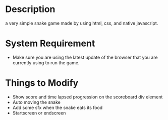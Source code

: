 # Description
a very simple snake game made by using html, css, and native javascript.

# System Requirement 
- Make sure you are using the latest update of the browser that you are currently using to run the game.

# Things to Modify
- Show score and time lapsed progression on the scoreboard div element
- Auto moving the snake
- Add some sfx when the snake eats its food
- Startscreen or endscreen
